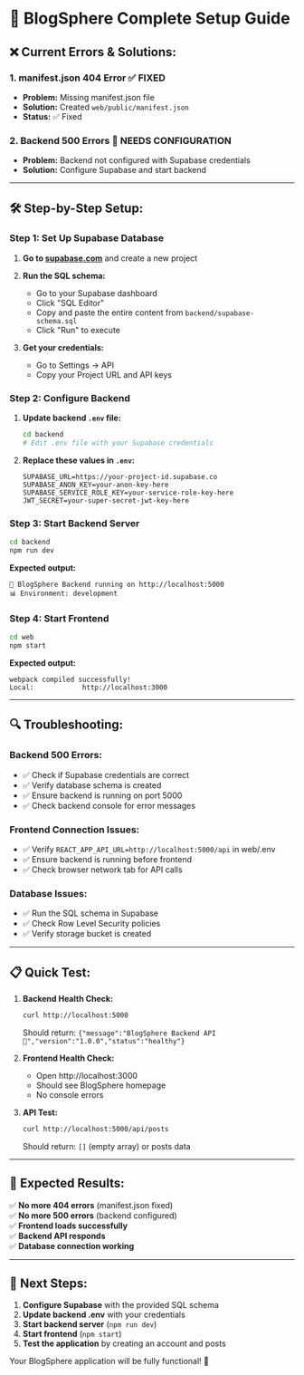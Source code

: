 # 🚀 BlogSphere Complete Setup Guide

## ❌ **Current Errors & Solutions:**

### **1. manifest.json 404 Error** ✅ FIXED
- **Problem:** Missing manifest.json file
- **Solution:** Created `web/public/manifest.json`
- **Status:** ✅ Fixed

### **2. Backend 500 Errors** 🔧 NEEDS CONFIGURATION
- **Problem:** Backend not configured with Supabase credentials
- **Solution:** Configure Supabase and start backend

---

## 🛠️ **Step-by-Step Setup:**

### **Step 1: Set Up Supabase Database**

1. **Go to [supabase.com](https://supabase.com)** and create a new project
2. **Run the SQL schema:**
   - Go to your Supabase dashboard
   - Click "SQL Editor"
   - Copy and paste the entire content from `backend/supabase-schema.sql`
   - Click "Run" to execute

3. **Get your credentials:**
   - Go to Settings → API
   - Copy your Project URL and API keys

### **Step 2: Configure Backend**

1. **Update backend `.env` file:**
   ```bash
   cd backend
   # Edit .env file with your Supabase credentials
   ```

2. **Replace these values in `.env`:**
   ```env
   SUPABASE_URL=https://your-project-id.supabase.co
   SUPABASE_ANON_KEY=your-anon-key-here
   SUPABASE_SERVICE_ROLE_KEY=your-service-role-key-here
   JWT_SECRET=your-super-secret-jwt-key-here
   ```

### **Step 3: Start Backend Server**

```bash
cd backend
npm run dev
```

**Expected output:**
```
🚀 BlogSphere Backend running on http://localhost:5000
📊 Environment: development
```

### **Step 4: Start Frontend**

```bash
cd web
npm start
```

**Expected output:**
```
webpack compiled successfully!
Local:            http://localhost:3000
```

---

## 🔍 **Troubleshooting:**

### **Backend 500 Errors:**
- ✅ Check if Supabase credentials are correct
- ✅ Verify database schema is created
- ✅ Ensure backend is running on port 5000
- ✅ Check backend console for error messages

### **Frontend Connection Issues:**
- ✅ Verify `REACT_APP_API_URL=http://localhost:5000/api` in web/.env
- ✅ Ensure backend is running before frontend
- ✅ Check browser network tab for API calls

### **Database Issues:**
- ✅ Run the SQL schema in Supabase
- ✅ Check Row Level Security policies
- ✅ Verify storage bucket is created

---

## 📋 **Quick Test:**

1. **Backend Health Check:**
   ```bash
   curl http://localhost:5000
   ```
   Should return: `{"message":"BlogSphere Backend API 🚀","version":"1.0.0","status":"healthy"}`

2. **Frontend Health Check:**
   - Open http://localhost:3000
   - Should see BlogSphere homepage
   - No console errors

3. **API Test:**
   ```bash
   curl http://localhost:5000/api/posts
   ```
   Should return: `[]` (empty array) or posts data

---

## 🎯 **Expected Results:**

✅ **No more 404 errors** (manifest.json fixed)  
✅ **No more 500 errors** (backend configured)  
✅ **Frontend loads successfully**  
✅ **Backend API responds**  
✅ **Database connection working**  

---

## 🚀 **Next Steps:**

1. **Configure Supabase** with the provided SQL schema
2. **Update backend .env** with your credentials
3. **Start backend server** (`npm run dev`)
4. **Start frontend** (`npm start`)
5. **Test the application** by creating an account and posts

Your BlogSphere application will be fully functional! 🎉

